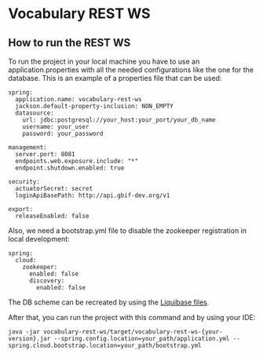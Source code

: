 # Vocabulary REST WS

## How to run the REST WS
To run the project in your local machine you have to use an application.properties with all the needed configurations like
the one for the database. This is an example of a properties file that can be used:

```
spring:
  application.name: vocabulary-rest-ws
  jackson.default-property-inclusion: NON_EMPTY
  datasource:
    url: jdbc:postgresql://your_host:your_port/your_db_name
    username: your_user
    password: your_password

management:
  server.port: 8081
  endpoints.web.exposure.include: "*"
  endpoint.shutdown.enabled: true

security:
  actuatorSecret: secret
  loginApiBasePath: http://api.gbif-dev.org/v1

export:
  releaseEnabled: false
```

Also, we need a bootstrap.yml file to disable the zookeeper registration in local development:
```
spring:
  cloud:
    zookeeper:
      enabled: false
      discovery:
        enabled: false
```

The DB scheme can be recreated by using the [Liquibase files](core/src/main/resources/liquibase).

After that, you can run the project with this command and by using your IDE:

```
java -jar vocabulary-rest-ws/target/vocabulary-rest-ws-{your-version}.jar --spring.config.location=your_path/application.yml --spring.cloud.bootstrap.location=your_path/bootstrap.yml
```
